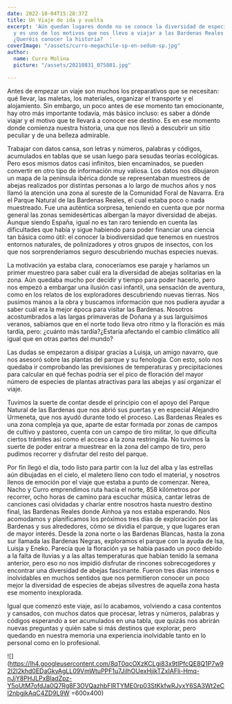 ```yaml
---
date: 2022-10-04T15:28:37Z
title: Un Viaje de ida y vuelta
excerpt: 'Aún quedan lugares donde no se conoce la diversidad de especies que alberga
  y es uno de los motivos que nos llevo a viajar a las Bardenas Reales en Navarra.
  ¿Queréis conocer la historia?  '
coverImage: "/assets/curro-megachile-sp-en-sedum-sp.jpg"
author:
  name: Curro Molina
  picture: "/assets/20210831_075801.jpg"

---
```

Antes de empezar un viaje son muchos los preparativos que se necesitan: qué llevar, las maletas, los materiales, organizar el transporte y el alojamiento. Sin embargo, un poco antes de ese momento tan emocionante, hay otro más importante todavía, más básico incluso: es saber a dónde viajar y el motivo que te llevará a conocer ese destino. Es en ese momento donde comienza nuestra historia, una que nos llevó a descubrir un sitio peculiar y de una belleza admirable.

Trabajar con datos cansa, son letras y números, palabras y códigos, acumulados en tablas que se usan luego para sesudas teorías ecológicas. Pero esos mismos datos casi infinitos, bien encaminados, se pueden convertir en otro tipo de información muy valiosa. Los datos nos dibujaron un mapa de la península ibérica donde se representaban muestreos de abejas realizados por distintas personas a lo largo de muchos años y nos llamó la atención una zona al sureste de la Comunidad Foral de Navarra. Era el Parque Natural de las Bardenas Reales, el cual estaba poco o nada muestreado. Fue una auténtica sorpresa, teniendo en cuenta que por norma general las zonas semidesérticas albergan la mayor diversidad de abejas. Aunque siendo España, igual no es tan raro teniendo en cuenta las dificultades que había y sigue habiendo para poder financiar una ciencia tan básica como útil: el conocer la biodiversidad que tenemos en nuestros entornos naturales, de polinizadores y otros grupos de insectos, con los que nos sorprenderíamos seguro descubriendo muchas especies nuevas.

La motivación ya estaba clara, conoceríamos ese paraje y haríamos un primer muestreo para saber cuál era la diversidad de abejas solitarias en la zona. Aún quedaba mucho por decidir y tiempo para poder hacerlo, pero nos empezó a embargar una ilusión casi infantil, una sensación de aventura, como en los relatos de los exploradores descubriendo nuevas tierras. Nos pusimos manos a la obra y buscamos información que nos pudiera ayudar a saber cuál era la mejor época para visitar las Bardenas. Nosotros acostumbrados a las largas primaveras de Doñana y a sus larguísimos veranos, sabíamos que en el norte todo lleva otro ritmo y la floración es más tardía, pero: ¿cuánto más tardía?¿Estaría afectando el cambio climático allí igual que en otras partes del mundo?

Las dudas se empezaron a disipar gracias a Luisja, un amigo navarro, que nos asesoró sobre las plantas del parque y su fenología. Con esto, solo nos quedaba ir comprobando las previsiones de temperaturas y precipitaciones para calcular en qué fechas podría ser el pico de floración del mayor número de especies de plantas atractivas para las abejas y así organizar el viaje.

Tuvimos la suerte de contar desde el principio con el apoyo del Parque Natural de las Bardenas que nos abrió sus puertas y en especial Alejandro Urmeneta, que nos ayudó durante todo el proceso. Las Bardenas Reales es una zona compleja ya que, aparte de estar formada por zonas de campos de cultivo y pastoreo, cuenta con un campo de tiro militar, lo que dificulta ciertos trámites así como el acceso a la zona restringida. No tuvimos la suerte de poder entrar a muestrear en la zona del campo de tiro, pero pudimos recorrer y disfrutar del resto del parque.

Por fin llegó el día, todo listo para partir con la luz del alba y las estrellas aún dibujadas en el cielo, el maletero lleno con todo el material, y nosotros llenos de emoción por el viaje que estaba a punto de comenzar. Nerea, Nacho y Curro emprendimos ruta hacia el norte, 858 kilómetros por recorrer, ocho horas de camino para escuchar música, cantar letras de canciones casi olvidadas y charlar entre nosotros hasta nuestro destino final, las Bardenas Reales donde Ainhoa ya nos estaba esperando. Nos acomodamos y planificamos los próximos tres días de exploración por las Bardenas y sus alrededores, cómo se dividía el parque, y que lugares eran de mayor interés. Desde la zona norte o las Bardenas Blancas, hasta la zona sur llamada las Bardenas Negras, exploramos el parque con la ayuda de Isa, Luisja y Eneko. Parecía que la floración ya se había pasado un poco debido a la falta de lluvias y a las altas temperaturas que habían tenido la semana anterior, pero eso no nos impidió disfrutar de rincones sobrecogedores y encontrar una diversidad de abejas fascinante. Fueron tres días intensos e inolvidables en muchos sentidos que nos permitieron conocer un poco mejor la diversidad de especies de abejas silvestres de aquella zona hasta ese momento inexplorada.

Igual que comenzó este viaje, así lo acabamos, volviendo a casa contentos y cansados, con muchos datos que procesar, letras y números, palabras y códigos esperando a ser acumulados en una tabla, que quizás nos abrirán nuevas preguntas y quién sabe si más destinos que explorar, pero quedando en nuestra memoria una experiencia inolvidable tanto en lo personal como en lo profesional.

  
![](https://lh4.googleusercontent.com/8qT0qcOXzKCLgi83x9tIPfcQE8Q1P7w92l2I2khd0EDaGkyAgLL09VmWtuPPF1u7JilhOUexHjikTZxIAFli-Hmq-nJjY8PHJLPxBladZpz-Y5oUtM7ofdJa0Q7Rg8F3OVQazhbFlRTYME0rp03StKkfwRJyxY6SA3Wt2eCI2nbgjkAqC4ZD9L9W =600x400)